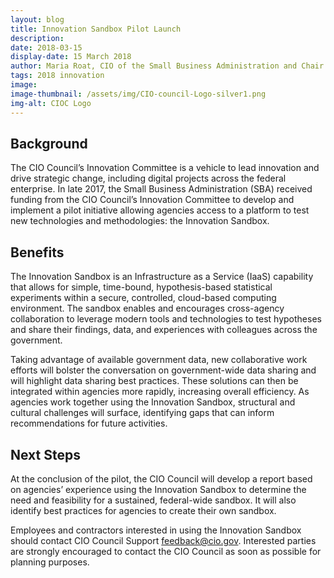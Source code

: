 ```yaml
---
layout: blog
title: Innovation Sandbox Pilot Launch
description:
date: 2018-03-15
display-date: 15 March 2018
author: Maria Roat, CIO of the Small Business Administration and Chair of the CIO Council's Innovation Committee
tags: 2018 innovation
image:
image-thumbnail: /assets/img/CIO-council-Logo-silver1.png
img-alt: CIOC Logo
---
```

## Background
The CIO Council’s Innovation Committee is a vehicle to lead innovation and drive strategic change, including digital projects across the federal enterprise. In late 2017, the Small Business Administration (SBA) received funding from the CIO Council’s Innovation Committee to develop and implement a pilot initiative allowing agencies access to a platform to test new technologies and methodologies: the Innovation Sandbox.

## Benefits
The Innovation Sandbox is an Infrastructure as a Service (IaaS) capability that allows for simple, time-bound, hypothesis-based statistical experiments within a secure, controlled, cloud-based computing environment. The sandbox enables and encourages cross-agency collaboration to leverage modern tools and technologies to test hypotheses and share their findings, data, and experiences with colleagues across the government.

Taking advantage of available government data, new collaborative work efforts will bolster the conversation on government-wide data sharing and will highlight data sharing best practices. These solutions can then be integrated within agencies more rapidly, increasing overall efficiency. As agencies work together using the Innovation Sandbox, structural and cultural challenges will surface, identifying gaps that can inform recommendations for future activities.

## Next Steps
At the conclusion of the pilot, the CIO Council will develop a report based on agencies’ experience using the Innovation Sandbox to determine the need and feasibility for a sustained, federal-wide sandbox. It will also identify best practices for agencies to create their own sandbox.

Employees and contractors interested in using the Innovation Sandbox should contact CIO Council Support [feedback@cio.gov](mailto:feedback@cio.gov). Interested parties are strongly encouraged to contact the CIO Council as soon as possible for planning purposes.
